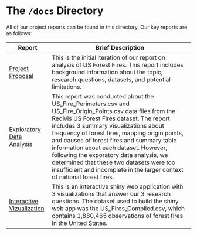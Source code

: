 
# The `/docs` Directory

All of our project reports can be found in this directory. Our key reports are 
as follows: 


|Report | Brief Description|
|---------------| -----------------|
|[Project Proposal](./p01-proposal.md) | This is the initial iteration of our report on analysis of US Forest Fires. This report includes background information about the topic, research questions, datasets, and potential limitations.
|[Exploratory Data Analysis](./index.Rmd) | This report was conducted about the US_Fire_Perimeters.csv and US_Fire_Origin_Points.csv data files from the Redivis US Forest Fires dataset. The report includes 3 summary visualizations about frequency of forest fires, mapping origin points, and causes of forest fires and summary table information about each dataset. However, following the exporatory data analysis, we determined that these two datasets were too insufficient and incomplete in the larger context of national forest fires.
|[Interactive Vizualization](../Interactive_Vis) | This is an interactive shiny web application with 3 visualizations that answer our 3 research questions. The dataset used to build the shiny web app was the US_Fires_Compiled.csv, which contains 1,880,465 observations of forest fires in the United States.

